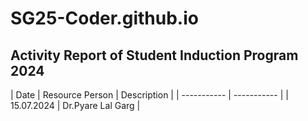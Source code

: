 # SG25-Coder.github.io
## Activity Report of Student Induction Program 2024


| Date | Resource Person |  Description |
| ----------- | ----------- |
| 15.07.2024 | Dr.Pyare Lal Garg |
